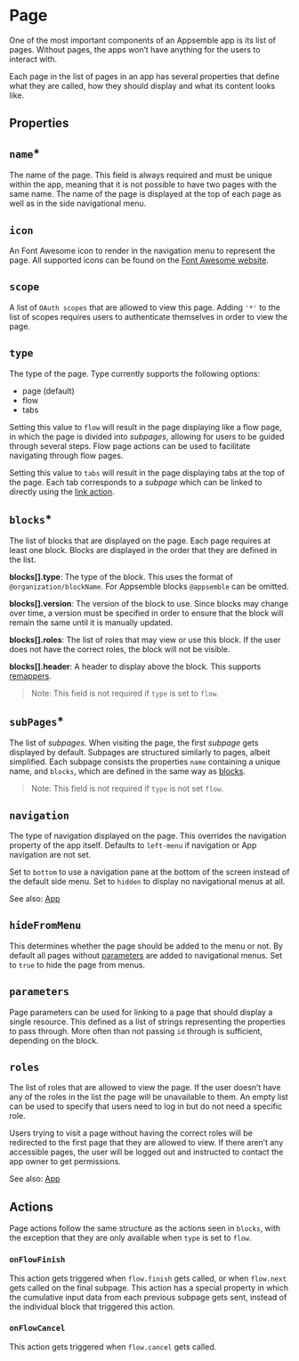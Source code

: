 # Page

One of the most important components of an Appsemble app is its list of pages. Without pages, the
apps won’t have anything for the users to interact with.

Each page in the list of pages in an app has several properties that define what they are called,
how they should display and what its content looks like.

## Properties

## `name`\*

The name of the page. This field is always required and must be unique within the app, meaning that
it is not possible to have two pages with the same name. The name of the page is displayed at the
top of each page as well as in the side navigational menu.

## `icon`

An Font Awesome icon to render in the navigation menu to represent the page. All supported icons can
be found on the [Font Awesome website](https://fontawesome.com/icons?m=free).

## `scope`

A list of `OAuth scopes` that are allowed to view this page. Adding `'*'` to the list of scopes
requires users to authenticate themselves in order to view the page.

## `type`

The type of the page. Type currently supports the following options:

- page (default)
- flow
- tabs

Setting this value to `flow` will result in the page displaying like a flow page, in which the page
is divided into _subpages_, allowing for users to be guided through several steps. Flow page actions
can be used to facilitate navigating through flow pages.

Setting this value to `tabs` will result in the page displaying tabs at the top of the page. Each
tab corresponds to a _subpage_ which can be linked to directly using the
[link action](action.md#link).

## `blocks`\*

The list of blocks that are displayed on the page. Each page requires at least one block. Blocks are
displayed in the order that they are defined in the list.

**blocks[].type**: The type of the block. This uses the format of `@organization/blockName`. For
Appsemble blocks `@appsemble` can be omitted.

**blocks[].version**: The version of the block to use. Since blocks may change over time, a version
must be specified in order to ensure that the block will remain the same until it is manually
updated.

**blocks[].roles**: The list of roles that may view or use this block. If the user does not have the
correct roles, the block will not be visible.

**blocks[].header**: A header to display above the block. This supports
[remappers](../guide/remappers.md).

> Note: This field is not required if `type` is set to `flow`.

## `subPages`\*

The list of _subpages_. When visiting the page, the first _subpage_ gets displayed by default.
Subpages are structured similarly to pages, albeit simplified. Each subpage consists the properties
`name` containing a unique name, and `blocks`, which are defined in the same way as
[blocks](#blocks).

> Note: This field is not required if `type` is not set `flow`.

## `navigation`

The type of navigation displayed on the page. This overrides the navigation property of the app
itself. Defaults to `left-menu` if navigation or App navigation are not set.

Set to `bottom` to use a navigation pane at the bottom of the screen instead of the default side
menu. Set to `hidden` to display no navigational menus at all.

See also: [App](app.md#layoutnavigation)

## `hideFromMenu`

This determines whether the page should be added to the menu or not. By default all pages without
[parameters](#parameters) are added to navigational menus. Set to `true` to hide the page from
menus.

## `parameters`

Page parameters can be used for linking to a page that should display a single resource. This
defined as a list of strings representing the properties to pass through. More often than not
passing `id` through is sufficient, depending on the block.

## `roles`

The list of roles that are allowed to view the page. If the user doesn’t have any of the roles in
the list the page will be unavailable to them. An empty list can be used to specify that users need
to log in but do not need a specific role.

Users trying to visit a page without having the correct roles will be redirected to the first page
that they are allowed to view. If there aren’t any accessible pages, the user will be logged out and
instructed to contact the app owner to get permissions.

See also: [App](app.md#security)

## Actions

Page actions follow the same structure as the actions seen in `blocks`, with the exception that they
are only available when `type` is set to `flow`.

### `onFlowFinish`

This action gets triggered when `flow.finish` gets called, or when `flow.next` gets called on the
final subpage. This action has a special property in which the cumulative input data from each
previous subpage gets sent, instead of the individual block that triggered this action.

### `onFlowCancel`

This action gets triggered when `flow.cancel` gets called.
